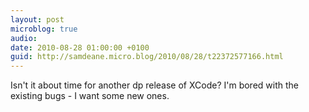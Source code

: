 ```yaml
---
layout: post
microblog: true
audio: 
date: 2010-08-28 01:00:00 +0100
guid: http://samdeane.micro.blog/2010/08/28/t22372577166.html
---
```

Isn't it about time for another dp release of XCode? I'm bored with the existing bugs - I want some new ones.
